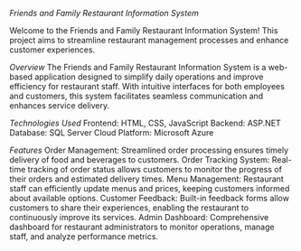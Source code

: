 *Friends and Family Restaurant Information System*

Welcome to the Friends and Family Restaurant Information System! This project aims to streamline restaurant management processes and enhance customer experiences.

*Overview*
The Friends and Family Restaurant Information System is a web-based application designed to simplify daily operations and improve efficiency for restaurant staff. 
With intuitive interfaces for both employees and customers, this system facilitates seamless communication and enhances service delivery.

*Technologies Used*
Frontend: HTML, CSS, JavaScript
Backend: ASP.NET
Database: SQL Server
Cloud Platform: Microsoft Azure

*Features*
Order Management: Streamlined order processing ensures timely delivery of food and beverages to customers.
Order Tracking System: Real-time tracking of order status allows customers to monitor the progress of their orders and estimated delivery times.
Menu Management: Restaurant staff can efficiently update menus and prices, keeping customers informed about available options.
Customer Feedback: Built-in feedback forms allow customers to share their experiences, enabling the restaurant to continuously improve its services.
Admin Dashboard: Comprehensive dashboard for restaurant administrators to monitor operations, manage staff, and analyze performance metrics.


